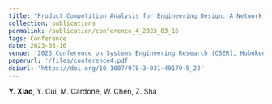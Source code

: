 ```yaml
---
title: "Product Competition Analysis for Engineering Design: A Network Mining Approach"
collection: publications
permalink: /publication/conference_4_2023_03_16
tags: Conference
date: 2023-03-16
venue: '2023 Conference on Systems Engineering Research (CSER), Hoboken, New Jersey. Mar. 16-17, 2023.'
paperurl: '/files/conference4.pdf'
doiurl: 'https://doi.org/10.1007/978-3-031-49179-5_22'
---
```

**Y. Xiao**, Y. Cui, M. Cardone, W. Chen, Z. Sha
